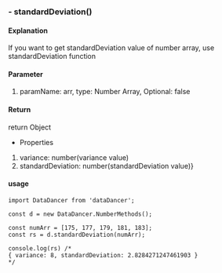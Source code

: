 ### - standardDeviation()

#### Explanation

If you want to get standardDeviation value of number array, use standardDeviation function

#### Parameter

1. paramName: arr, type: Number Array, Optional: false

#### Return

return Object 

- Properties
1. variance: number(variance value)
2. standardDeviation: number(standardDeviation value)}

#### usage

```
import DataDancer from 'dataDancer';

const d = new DataDancer.NumberMethods();

const numArr = [175, 177, 179, 181, 183];
const rs = d.standardDeviation(numArr);

console.log(rs) /* 
{ variance: 8, standardDeviation: 2.8284271247461903 }
*/
```
